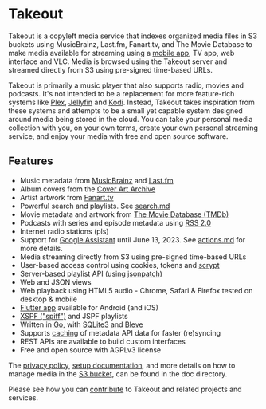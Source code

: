 # Takeout

Takeout is a copyleft media service that indexes organized media files in S3
buckets using MusicBrainz, Last.fm, Fanart.tv, and The Movie Database to make
media available for streaming using a [mobile app](https://github.com/defsub/takeout_app),
TV app, web interface and VLC. Media is browsed using the Takeout server and
streamed directly from S3 using pre-signed time-based URLs.

Takeout is primarily a music player that also supports radio, movies and
podcasts. It's not intended to be a replacement for more feature-rich systems
like [Plex](https://plex.tv), [Jellyfin](https://jellyfin.org) and
[Kodi](https://kodi.tv/). Instead, Takeout takes inspiration from these systems
and attempts to be a small yet capable system designed around media being
stored in the cloud. You can take your personal media collection with you, on
your own terms, create your own personal streaming service, and enjoy your
media with free and open source software.

## Features

* Music metadata from [MusicBrainz](https://musicbrainz.org/) and [Last.fm](https://last.fm/)
* Album covers from the [Cover Art Archive](https://coverartarchive.org/)
* Artist artwork from [Fanart.tv](https://fanart.tv/)
* Powerful search and playlists. See [search.md](doc/search.md)
* Movie metadata and artwork from [The Movie Database (TMDb)](https://www.themoviedb.org/)
* Podcasts with series and episode metadata using [RSS 2.0](https://www.rssboard.org/rss-specification)
* Internet radio stations (pls)
* Support for [Google Assistant](https://assistant.google.com/) until June
  13, 2023. See [actions.md](doc/actions.md) for more details.
* Media streaming directly from S3 using pre-signed time-based URLs
* User-based access control using cookies, tokens and
  [scrypt](https://pkg.go.dev/golang.org/x/crypto/scrypt?tab=doc)
* Server-based playlist API (using [jsonpatch](http://jsonpatch.com/))
* Web and JSON views
* Web playback using HTML5 audio - Chrome, Safari & Firefox tested on desktop & mobile
* [Flutter app](https://github.com/defsub/takeout_app) available for Android (and iOS)
* [XSPF ("spiff")](https://xspf.org/) and JSPF playlists
* Written in [Go](https://go.dev/), with [SQLite3](https://sqlite.org/index.html) and [Bleve](https://blevesearch.com/)
* Supports [caching](https://github.com/gregjones/httpcache) of metadata API
  data for faster (re)syncing
* REST APIs are available to build custom interfaces
* Free and open source with AGPLv3 license

The [privacy policy](doc/privacy.md), [setup documentation](doc/setup.md), and
more details on how to manage media in the [S3 bucket](doc/bucket.md), can be
found in the doc directory.

Please see how you can [contribute](doc/contribute.md) to Takeout and related
projects and services.
